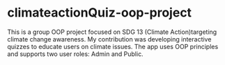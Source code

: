 # climateactionQuiz-oop-project
This is a group OOP project focused on SDG 13 (Climate Action)targeting climate change awareness. My contribution was developing interactive quizzes to educate users on climate issues. The app uses OOP principles and supports two user roles: Admin and Public.
